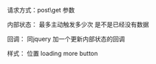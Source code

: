 请求方式：post\get
参数

内部状态：
    最多主动触发多少次
    是不是已经没有数据

回调：
    同jquery
    加一个更新内部状态的回调

样式：
    位置
    loading
    more button